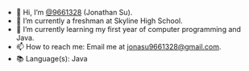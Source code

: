 - 👋 Hi, I’m [@9661328](https://github.com/9661328) (Jonathan Su).
- 👀 I’m currently a freshman at Skyline High School.
- 🌱 I’m currently learning my first year of computer programming and Java.
- 📫 How to reach me: Email me at jonasu9661328@gmail.com.
- 📚 Language(s): Java

<!---
9661328/9661328 is a ✨ special ✨ repository because its `README.md` (this file) appears on your GitHub profile.
You can click the Preview link to take a look at your changes.
--->

